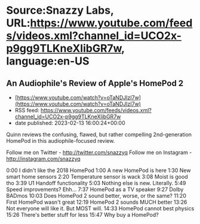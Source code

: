 # Source:Snazzy Labs, URL:https://www.youtube.com/feeds/videos.xml?channel_id=UCO2x-p9gg9TLKneXlibGR7w, language:en-US

## An Audiophile's Review of Apple's HomePod 2
 - [https://www.youtube.com/watch?v=oTaNDJIzI7w](https://www.youtube.com/watch?v=oTaNDJIzI7w)
 - RSS feed: https://www.youtube.com/feeds/videos.xml?channel_id=UCO2x-p9gg9TLKneXlibGR7w
 - date published: 2023-02-13 16:00:24+00:00

Quinn reviews the confusing, flawed, but rather compelling 2nd-generation HomePod in this audiophile-focused review.

Follow me on Twitter - http://twitter.com/snazzyq
Follow me on Instagram - http://instagram.com/snazzyq

0:00 I didn't like the 2018 HomePod
1:00 A new HomePod is here
1:30 New smart home sensors
2:20 Temperature sensor is wack
3:08 Moist is good tho
3:39 U1 Handoff functionality
5:03 Nothing else is new. Literally.
5:49 Speed improvements? Ehh...
7:37 HomePod as a TV speaker
9:27 Dolby BADmos
10:03 Does HomePod 2 sound better, worse, or the same?
11:20 First HomePod wasn't great
12:19 HomePod 2 sounds MUCH better
13:26 Not everyone will like it. But MOST will.
14:33 HomePod cannot best physics
15:26 There's better stuff for less
15:47 Why buy a HomePod?

